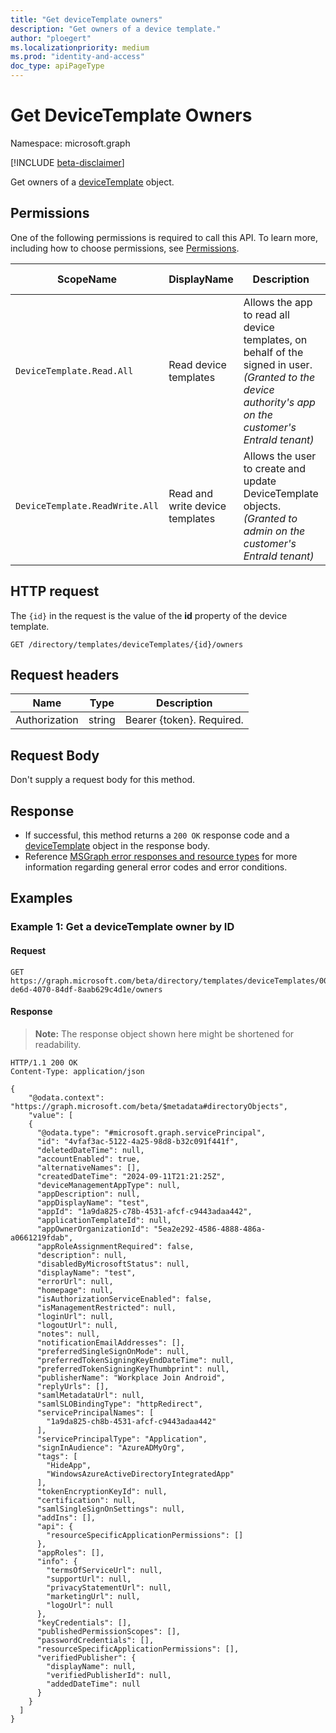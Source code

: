 ```yaml
---
title: "Get deviceTemplate owners"
description: "Get owners of a device template."
author: "ploegert"
ms.localizationpriority: medium
ms.prod: "identity-and-access"
doc_type: apiPageType
---
```


# Get DeviceTemplate Owners
Namespace: microsoft.graph

[!INCLUDE [beta-disclaimer](../../includes/beta-disclaimer.md)]

Get owners of a [deviceTemplate](../resources/devicetemplate.md) object.

## Permissions
One of the following permissions is required to call this API. To learn more, including how to choose permissions, see [Permissions](https://docs.microsoft.com/en-us/graph/permissions-reference).

|ScopeName|DisplayName|Description|Type|Admin Consent?|Entities/APIs covered|
|-|-|-|-|-|-|
|`DeviceTemplate.Read.All`|Read  device templates | Allows the app to read all device templates, on behalf of the signed in user. _(Granted to the device authority's app on the customer's EntraId tenant)_|**Application-only**|**Yes**|List, Get|
|`DeviceTemplate.ReadWrite.All`|Read and write device templates |Allows the user to create and update DeviceTemplate objects. _(Granted to admin on the customer's EntraId tenant)_|**Application** & **Delegated**|**Yes**|List, Get, Create, Update, Delete|

## HTTP request

The `{id}` in the request is the value of the **id** property of the device template.
<!-- { "blockType": "ignored" } -->
```http
GET /directory/templates/deviceTemplates/{id}/owners
```

## Request headers
| Name | Type |	Description |
|--|--|--|
Authorization	| string	| Bearer {token}. Required. |

## Request Body
Don't supply a request body for this method.

## Response
- If successful, this method returns a `200 OK` response code and a [deviceTemplate](../resources/devicetemplate.md) object in the response body.
- Reference [MSGraph error responses and resource types](https://docs.microsoft.com/en-us/graph/errors) for more information regarding general error codes and error conditions.

## Examples

### Example 1: Get a deviceTemplate owner by ID

#### Request

``` http
GET https://graph.microsoft.com/beta/directory/templates/deviceTemplates/00f1e7a4-de6d-4070-84df-8aab629c4d1e/owners
```

#### Response
>**Note:** The response object shown here might be shortened for readability.

``` http
HTTP/1.1 200 OK
Content-Type: application/json

{
    "@odata.context": "https://graph.microsoft.com/beta/$metadata#directoryObjects",
    "value": [
    {
      "@odata.type": "#microsoft.graph.servicePrincipal",
      "id": "4vfaf3ac-5122-4a25-98d8-b32c091f441f",
      "deletedDateTime": null,
      "accountEnabled": true,
      "alternativeNames": [],
      "createdDateTime": "2024-09-11T21:21:25Z",
      "deviceManagementAppType": null,
      "appDescription": null,
      "appDisplayName": "test",
      "appId": "1a9da825-c78b-4531-afcf-c9443adaa442",
      "applicationTemplateId": null,
      "appOwnerOrganizationId": "5ea2e292-4586-4888-486a-a0661219fdab",
      "appRoleAssignmentRequired": false,
      "description": null,
      "disabledByMicrosoftStatus": null,
      "displayName": "test",
      "errorUrl": null,
      "homepage": null,
      "isAuthorizationServiceEnabled": false,
      "isManagementRestricted": null,
      "loginUrl": null,
      "logoutUrl": null,
      "notes": null,
      "notificationEmailAddresses": [],
      "preferredSingleSignOnMode": null,
      "preferredTokenSigningKeyEndDateTime": null,
      "preferredTokenSigningKeyThumbprint": null,
      "publisherName": "Workplace Join Android",
      "replyUrls": [],
      "samlMetadataUrl": null,
      "samlSLOBindingType": "httpRedirect",
      "servicePrincipalNames": [
        "1a9da825-ch8b-4531-afcf-c9443adaa442"
      ],
      "servicePrincipalType": "Application",
      "signInAudience": "AzureADMyOrg",
      "tags": [
        "HideApp",
        "WindowsAzureActiveDirectoryIntegratedApp"
      ],
      "tokenEncryptionKeyId": null,
      "certification": null,
      "samlSingleSignOnSettings": null,
      "addIns": [],
      "api": {
        "resourceSpecificApplicationPermissions": []
      },
      "appRoles": [],
      "info": {
        "termsOfServiceUrl": null,
        "supportUrl": null,
        "privacyStatementUrl": null,
        "marketingUrl": null,
        "logoUrl": null
      },
      "keyCredentials": [],
      "publishedPermissionScopes": [],
      "passwordCredentials": [],
      "resourceSpecificApplicationPermissions": [],
      "verifiedPublisher": {
        "displayName": null,
        "verifiedPublisherId": null,
        "addedDateTime": null
      }
    }
  ]
}
```

